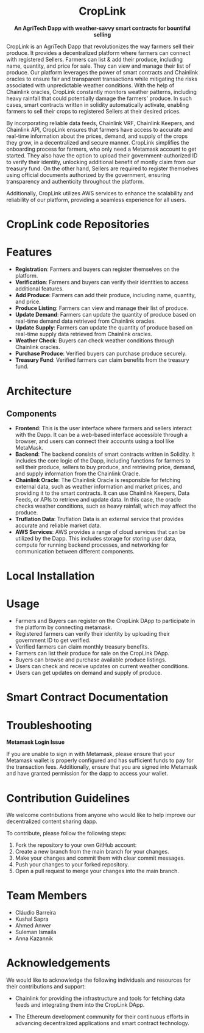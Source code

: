   <div align="center">
  <h1>CropLink</h1>
  <p>
    <strong>An AgriTech Dapp with weather-savvy smart contracts for bountiful selling</strong>
  </p>
  
</div>                                           
                            
          
CropLink is an AgriTech Dapp that revolutionizes the way farmers sell their produce. It provides a decentralized platform where farmers can connect with registered Sellers. Farmers can list & add their produce, including name, quantity, and price for sale. They can view and manage their list of produce. Our platform leverages the power of smart contracts and Chainlink oracles to ensure fair and transparent transactions while mitigating the risks associated with unpredictable weather conditions. With the help of Chainlink oracles, CropLink constantly monitors weather patterns, including heavy rainfall that could potentially damage the farmers' produce. In such cases, smart contracts written in solidity automatically activate, enabling farmers to sell their crops to registered Sellers at their desired prices. 

By incorporating reliable data feeds, Chainlink VRF, Chainlink Keepers, and Chainlink API, CropLink ensures that farmers have access to accurate and real-time information about the prices, demand, and supply of the crops they grow, in a decentralized and secure manner. CropLink simplifies the onboarding process for farmers, who only need a Metamask account to get started. They also have the option to upload their government-authorized ID to verify their identity, unlocking additional benefit of montly claim from our treasury fund. On the other hand, Sellers are required to register themselves using official documents authorized by the government, ensuring transparency and authenticity throughout the platform. 

Additionally, CropLink utilizes AWS services to enhance the scalability and reliability of our platform, providing a seamless experience for all users.

# CropLink code Repositories

# Features

* **Registration**: Farmers and buyers can register themselves on the platform.
* **Verification**: Farmers and buyers can verify their identities to access additional features.
* **Add Produce**: Farmers can add their produce, including name, quantity, and price.
* **Produce Listing**: Farmers can view and manage their list of produce.
* **Update Demand**: Farmers can update the quantity of produce based on real-time demand data retrieved from Chainlink oracles.
* **Update Supply**: Farmers can update the quantity of produce based on real-time supply data retrieved from Chainlink oracles.
* **Weather Check**: Buyers can check weather conditions through Chainlink oracles.
* **Purchase Produce**: Verified buyers can purchase produce securely.
* **Treasury Fund**: Verified farmers can claim benefits from the treasury fund.

# Architecture

## Components

* **Frontend**: This is the user interface where farmers and sellers interact with the Dapp. It can be a
web-based interface accessible through a browser, and users can connect their accounts using a
tool like MetaMask.
* **Backend**: The backend consists of smart contracts written in Solidity. It
includes the core logic of the Dapp, including functions for farmers to sell their produce, sellers to
buy produce, and retrieving price, demand, and supply information from the Chainlink Oracle.
* **Chainlink Oracle**: The Chainlink Oracle is responsible for fetching external data, such as weather
information and market prices, and providing it to the smart contracts. It can use Chainlink
Keepers, Data Feeds, or APIs to retrieve and update data. In this case, the oracle checks weather
conditions, such as heavy rainfall, which may affect the produce.
* **Truflation Data**: Truflation Data is an external service that provides accurate and reliable market data.
* **AWS Services**: AWS provides a range of cloud services that can be utilized by the Dapp. This
includes storage for storing user data, compute for running backend processes, and networking
for communication between different components.

# Local Installation

# Usage

* Farmers and Buyers can register on the CropLink DApp to participate in the platform by connecting metamask.
* Registered farmers can verify their identity by uploading their government ID to get verified.
* Verified farmers can claim monthly treasury benefits.
* Farmers can list their produce for sale on the CropLink DApp.
* Buyers can browse and purchase available produce listings.
* Users can check and receive updates on current weather conditions.
* Users can get updates on demand and supply of produce.

# Smart Contract Documentation

# Troubleshooting

**Metamask Login Issue**

If you are unable to sign in with Metamask, please ensure that your Metamask wallet is properly configured and has sufficient funds to pay for the transaction fees. Additionally, ensure that you are signed into Metamask and have granted permission for the dapp to access your wallet.

# Contribution Guidelines
We welcome contributions from anyone who would like to help improve our decentralized content sharing dapp.

To contribute, please follow the following steps:

1. Fork the repository to your own GitHub account:
2. Create a new branch from the main branch for your changes.
3. Make your changes and commit them with clear commit messages.
4. Push your changes to your forked repository.
5. Open a pull request to merge your changes into the main branch.

# Team Members
* Cláudio Barreira
* Kushal Sapra
* Ahmed Anwer
* Suleman Ismaila
* Anna Kazannik

# Acknowledgements

We would like to acknowledge the following individuals and resources for their contributions and support:

* Chainlink for providing the infrastructure and tools for fetching data feeds and integrating them into the CropLink DApp.

* The Ethereum development community for their continuous efforts in advancing decentralized applications and smart contract technology.
